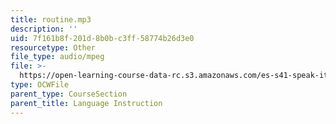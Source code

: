 ```yaml
---
title: routine.mp3
description: ''
uid: 7f161b8f-201d-8b0b-c3ff-58774b26d3e0
resourcetype: Other
file_type: audio/mpeg
file: >-
  https://open-learning-course-data-rc.s3.amazonaws.com/es-s41-speak-italian-with-your-mouth-full-spring-2012/7f161b8f201d8b0bc3ff58774b26d3e0_routine.mp3
type: OCWFile
parent_type: CourseSection
parent_title: Language Instruction
---
```

